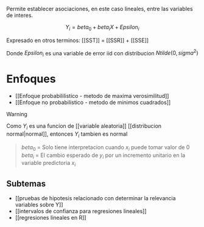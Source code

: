 Permite establecer asociaciones, en este caso lineales, entre las variables de interes.

$$Y_i = beta_0+beta_i X + Epsilon_i$$

Expresado en otros terminos: [[SST]] = [[SSR]] + [[SSE]]

Donde $Epsilon_i$ es una variable de error iid con distribucion $N tilde (0,sigma^2)$ 

# Enfoques 

-  [[Enfoque probabililistico - metodo de maxima verosimilitud]]
- [[Enfoque no probabilistico - metodo de minimos cuadrados]]


>[!warning] 
>Como $Y_i$ es una funcion de [[variable aleatoria]] [[distribucion normal|normal]], entonces $Y_i$ tambien es normal


> $beta_0$ = Solo tiene interpretacion cuando $x_i$ puede tomar valor de $0$
> $beta_i$ = El cambio esperado de $y_i$ por un incremento unitario en la variable predictoria $x_i$

## Subtemas
- [[pruebas de hipotesis relacionado con determinar la relevancia variables sobre Y]]
- [[intervalos de confianza para regresiones lineales]]
- [[regresiones lineales en R]]



